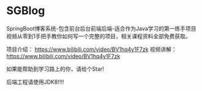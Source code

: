 # SGBlog
SpringBoot博客系统-包含前台后台前端后端-适合作为Java学习的第一练手项目
视频从零到1手把手教你如何写一个完整的项目，相关课程资料全部免费获取。

项目介绍： https://www.bilibili.com/video/BV1hq4y1F7zk
视频讲解：https://www.bilibili.com/video/BV1hq4y1F7zk

如果能帮助到学习路上的你，请给个Star!



后端工程请使用JDK8!!!!
